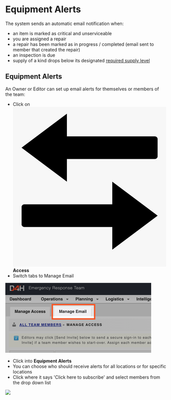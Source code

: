 # Equipment Alerts

The system sends an automatic email notification when:

* an item is marked as critical and unserviceable
* you are assigned a repair
* a repair has been marked as in progress / completed \(email sent to member that created the repair\)
* an inspection is due
* supply of a kind drops below its designated [required supply level](../../equipment-management/untitled/disposable-equipment/supply-levels/required-supply-levels.md)

## Equipment Alerts

An Owner or Editor can set up email alerts for themselves or members of the team:

* Click on ![](../../.gitbook/assets/access.png) **Access**
* Switch tabs to Manage Email 

![](../../.gitbook/assets/manage-email.png)

* Click into **Equipment Alerts** 
* You can choose who should receive alerts for all locations or for specific locations
* Click where it says 'Click here to subscribe' and select members from the drop down list 

![](../../.gitbook/assets/click-here-to-subscribe.gif)

